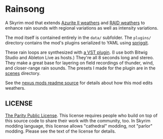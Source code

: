 # Rainsong

A Skyrim mod that extends [Azurite II weathers](https://www.nexusmods.com/skyrimspecialedition/mods/42731) and [RAID weathers](https://www.nexusmods.com/skyrimspecialedition/mods/63116) to enhance rain sounds with regional variations as well as intensity variations.

The mod itself is contained entirely in the `data/` subfolder. The `plugins/` directory contains the mod's plugins serialized to YAML using [spriggit](https://github.com/Mutagen-Modding/Spriggit).

These rain loops are synthesized with [a VST plugin](https://www.boomlibrary.com/sound-effects/rain/). (I use both Bitwig Studio and Ableton Live as hosts.) They're all 8 seconds long and stereo. They make a great base for layering on field recordings of thunder, wind, and closer-range rain sounds. The presets I made for the plugin are in the [scenes](./scenes) directory.

See the [nexus mods readme source](./nexus_docs.md) for details about how this mod edits weathers.

## LICENSE

[The Parity Public License](https://paritylicense.com). This license requires people who build on top of this source code to share their work with the community, too. In Skyrim modding language, this license allows "cathedral" modding, not "parlor" modding. Please see the text of the license for details.
